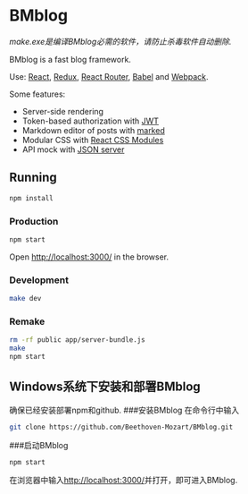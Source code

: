 # BMblog
_make.exe是编译BMblog必需的软件，请防止杀毒软件自动删除._

BMblog is a fast blog framework.

Use:
[React](http://facebook.github.io/react/),
[Redux](http://rackt.github.io/redux/),
[React Router](http://rackt.github.io/react-router/),
[Babel](https://babeljs.io/) and
[Webpack](http://webpack.github.io/).

Some features:
- Server-side rendering
- Token-based authorization with [JWT](https://www.npmjs.com/package/jsonwebtoken)
- Markdown editor of posts with [marked](https://www.npmjs.com/package/marked)
- Modular CSS with [React CSS Modules](https://github.com/gajus/react-css-modules)
- API mock with [JSON server](https://www.npmjs.com/package/json-server)

## Running
```bash
npm install
```

### Production
```bash
npm start
```

Open [http://localhost:3000/](http://localhost:3000/) in the browser.

### Development
```bash
make dev
```

### Remake
```bash
rm -rf public app/server-bundle.js
make
npm start
```

## Windows系统下安装和部署BMblog
确保已经安装部署npm和github.
###安装BMblog
在命令行中输入
```bash
git clone https://github.com/Beethoven-Mozart/BMblog.git
```

###启动BMblog
```bash
npm start
```
在浏览器中输入[http://localhost:3000/](http://localhost:3000/)并打开，即可进入BMblog.
